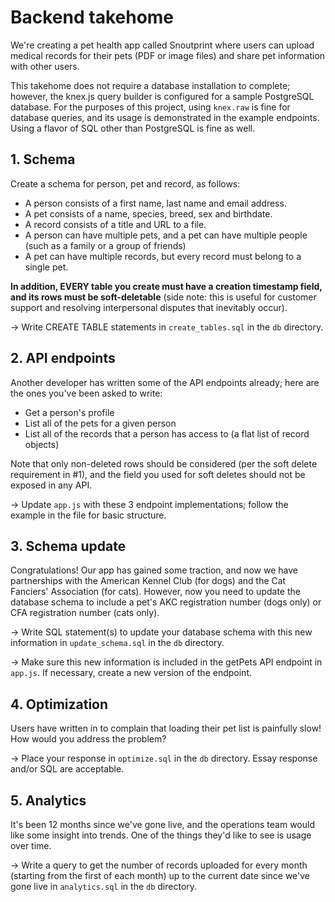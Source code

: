 # Backend takehome

We're creating a pet health app called Snoutprint where users can upload medical records for their pets (PDF or image files) and share pet information with other users.

This takehome does not require a database installation to complete; however, the knex.js query builder is configured for a sample PostgreSQL database.
For the purposes of this project, using `knex.raw` is fine for database queries, and its usage is demonstrated in the example endpoints.
Using a flavor of SQL other than PostgreSQL is fine as well.

## 1. Schema

Create a schema for person, pet and record, as follows:

- A person consists of a first name, last name and email address.
- A pet consists of a name, species, breed, sex and birthdate.
- A record consists of a title and URL to a file.
- A person can have multiple pets, and a pet can have multiple people (such as a family or a group of friends)
- A pet can have multiple records, but every record must belong to a single pet.

**In addition, EVERY table you create must have a creation timestamp field, and its rows must be soft-deletable** (side note: this is useful for customer support and resolving interpersonal disputes that inevitably occur).

→ Write CREATE TABLE statements in `create_tables.sql` in the `db` directory.

## 2. API endpoints

Another developer has written some of the API endpoints already; here are the ones you've been asked to write:

- Get a person's profile
- List all of the pets for a given person
- List all of the records that a person has access to (a flat list of record objects)

Note that only non-deleted rows should be considered (per the soft delete requirement in #1), and the field you used for soft deletes should not be exposed in any API.

→ Update `app.js` with these 3 endpoint implementations; follow the example in the file for basic structure.

## 3. Schema update

Congratulations! Our app has gained some traction, and now we have partnerships with the American Kennel Club (for dogs) and the Cat Fanciers' Association (for cats). However, now you need to update the database schema to include a pet's AKC registration number (dogs only) or CFA registration number (cats only).

→ Write SQL statement(s) to update your database schema with this new information in `update_schema.sql` in the `db` directory.

→ Make sure this new information is included in the getPets API endpoint in `app.js`. If necessary, create a new version of the endpoint.

## 4. Optimization

Users have written in to complain that loading their pet list is painfully slow! How would you address the problem?

→ Place your response in `optimize.sql` in the `db` directory. Essay response and/or SQL are acceptable.

## 5. Analytics

It's been 12 months since we've gone live, and the operations team would like some insight into trends. One of the things they'd like to see is usage over time.

→ Write a query to get the number of records uploaded for every month (starting from the first of each month) up to the current date since we've gone live in `analytics.sql` in the `db` directory.